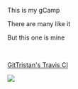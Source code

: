 This is my gCamp

There are many like it

But this one is mine


<br />


[GitTristan's Travis CI](https://travis-ci.org/GitTristan/gCamp)  


![](https://travis-ci.org/GitTristan/gCamp.svg?branch=master)
